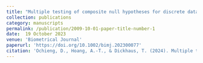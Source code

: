 ```yaml
---
title: "Multiple testing of composite null hypotheses for discrete data using randomized p-values"
collection: publications
category: manuscripts
permalink: /publication/2009-10-01-paper-title-number-1
date:  19 October 2023
venue: 'Biometrical Journal'
paperurl: 'https://doi.org/10.1002/bimj.202300077'
citation: 'Ochieng, D., Hoang, A.-T., & Dickhaus, T. (2024). Multiple testing of composite nullhypotheses for discrete data using randomized 𝑝-values. Biometrical Journal, 66, 2300077.https://doi.org/10.1002/bimj.202300077'
---
```

